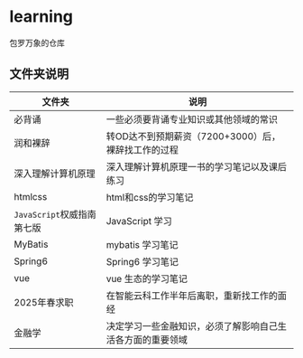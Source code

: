 # learning

包罗万象的仓库

## 文件夹说明

| 文件夹                     | 说明                                                       |
| -------------------------- | ---------------------------------------------------------- |
| 必背诵                     | 一些必须要背诵专业知识或其他领域的常识                     |
| 润和裸辞                   | 转OD达不到预期薪资（7200+3000）后，裸辞找工作的过程        |
| 深入理解计算机原理         | 深入理解计算机原理一书的学习笔记以及课后练习               |
| htmlcss                    | html和css的学习笔记                                        |
| `JavaScript`权威指南第七版 | JavaScript 学习                                            |
| MyBatis                    | mybatis 学习笔记                                           |
| Spring6                    | Spring6 学习笔记                                           |
| vue                        | vue 生态的学习笔记                                         |
| 2025年春求职               | 在智能云科工作半年后离职，重新找工作的面经                 |
| 金融学                     | 决定学习一些金融知识，必须了解影响自己生活各方面的重要领域 |

